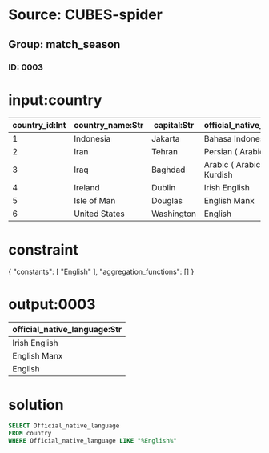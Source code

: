 # Source: CUBES-spider
## Group: match_season
### ID: 0003

# input:country

| country_id:Int | country_name:Str | capital:Str | official_native_language:Str |
|---|---|---|---|
| 1 | Indonesia | Jakarta | Bahasa Indonesia |
| 2 | Iran | Tehran | Persian ( Arabic script ) |
| 3 | Iraq | Baghdad | Arabic ( Arabic script ) Kurdish |
| 4 | Ireland | Dublin | Irish English |
| 5 | Isle of Man | Douglas | English Manx |
| 6 | United States | Washington | English |

# constraint

{
  "constants": [
    "English"
  ],
  "aggregation_functions": []
}

# output:0003

| official_native_language:Str |
|---|
| Irish English |
| English Manx |
| English |

# solution

```sql
SELECT Official_native_language
FROM country
WHERE Official_native_language LIKE "%English%"
```
